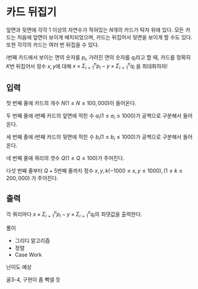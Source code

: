 # 카드 뒤집기

앞면과 뒷면에 각각 $1$ 이상의 자연수가 적혀있는 $N$개의 카드가 탁자 위에 있다. 모든 카드는 처음에 앞면이 보이게 배치되었으며, 카드는 뒤집어서 뒷면을 보이게 할 수도 있다. 또한 각각의 카드는 여러 번 뒤집을 수 있다.

$i$번째 카드에서 보이는 면의 숫자를 $p_i$, 가려진 면의 숫자를 $q_i$라고 할 때, 카드를 정확히 $K$번 뒤집어서 정수 $x, y$에 대해   $x \times \Sigma_{i = 1}^{n} p_i - y \times \Sigma_{i=1}^{n}q_i$ 을 최대화하자!

## 입력

첫 번째 줄에 카드의 개수 $N(1 ≤ N ≤ 100,000)$이 들어온다.

두 번째 줄에 i번째 카드의 앞면에 적힌 수 $a_i(1 ≤ a_i ≤ 1000)$가 공백으로 구분해서 들어온다.

세 번째 줄에 i번째 카드의 뒷면에 적힌 수 $b_i(1 ≤ b_i ≤ 1000)$가 공백으로 구분해서 들어온다.

네 번째 줄에 쿼리의 갯수 $Q(1 ≤ Q ≤ 100)$가 주어진다.

다섯 번째 줄부터 $Q + 5$번째 줄까지 정수 $x, y, k(-1000 ≤ x, y ≤ 1000), (1 ≤ k ≤ 200,000)$ 가 주어진다.

## 출력

각 쿼리마다 $x \times \Sigma_{i = 1}^{n} p_i - y \times \Sigma_{i=1}^{n}q_i$의 최댓값을 출력한다.

풀이

- 그리디 알고리즘
- 정렬
- Case Work

난이도 예상

골3-4, 구현이 좀 빡셀 듯
